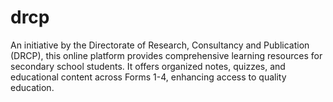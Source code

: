 # drcp
An initiative by the Directorate of Research, Consultancy and Publication (DRCP), this online platform provides comprehensive learning resources for secondary school students. It offers organized notes, quizzes, and educational content across Forms 1-4, enhancing access to quality education.
